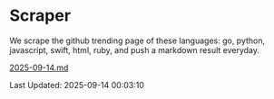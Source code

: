 # Scraper

We scrape the github trending page of these languages: go, python, javascript, swift, html, ruby, and push a markdown result everyday.

[2025-09-14.md](https://github.com/henson/Scraper/blob/master/2025-09-14.md)

Last Updated: 2025-09-14 00:03:10